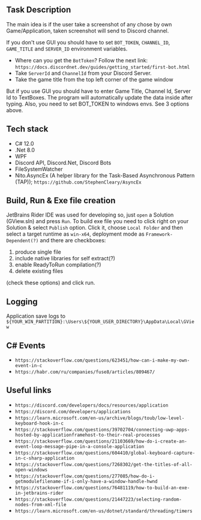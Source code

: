 ﻿## Task Description
The main idea is if the user take a screenshot of any chose by own Game/Application, taken screenshot will send to Discord channel.

If you don't use GUI you should have to set ```BOT_TOKEN```, ```CHANNEL_ID```, ```GAME_TITLE``` and ```SERVER_ID``` environment variables.
- Where can you get the ```BotToken```? Follow the next link:
```https://docs.discordnet.dev/guides/getting_started/first-bot.html```
- Take ```ServerId``` and ```ChannelId``` from your Discord Server.
- Take the game title from the top left corner of the game window

But if you use GUI you should have to enter Game Title, Channel Id, Server Id to TextBoxes. 
The program will automatically update the data inside after typing.
Also, you need to set BOT_TOKEN to windows envs. See 3 options above.

## Tech stack
- C# 12.0
- .Net 8.0
- WPF
- Discord API, Discord.Net, Discord Bots
- FileSystemWatcher
- Nito.AsyncEx (A helper library for the Task-Based Asynchronous Pattern (TAP)); ```https://github.com/StephenCleary/AsyncEx```

## Build, Run & Exe file creation
JetBrains Rider IDE was used for developing so, just ```open``` a Solution (GView.sln) and press ```Run```.
To build exe file you need to click right on your Solution & select ```Publish``` option.
Click it, choose ```Local Folder``` and then select a target runtime as ```win-x64```, deployment mode as ```Framework-Dependent(?)```
and there are checkboxes:
1. produce single file
2. include native libraries for self extract(?)
3. enable ReadyToRun compilation(?)
4. delete existing files

(check these options) and click run.

## Logging
Application save logs to 
```${YOUR_WIN_PARTITION}:\Users\${YOUR_USER_DIRECTORY}\AppData\Local\GView```

## C# Events
- ```https://stackoverflow.com/questions/623451/how-can-i-make-my-own-event-in-c```
- ```https://habr.com/ru/companies/fuse8/articles/809467/```

## Useful links
- ```https://discord.com/developers/docs/resources/application```
- ```https://discord.com/developers/applications```
- ```https://learn.microsoft.com/en-us/archive/blogs/toub/low-level-keyboard-hook-in-c```
- ```https://stackoverflow.com/questions/39702704/connecting-uwp-apps-hosted-by-applicationframehost-to-their-real-processes```
- ```https://stackoverflow.com/questions/21103669/how-do-i-create-an-event-loop-message-pipe-in-a-console-application```
- ```https://stackoverflow.com/questions/604410/global-keyboard-capture-in-c-sharp-application```
- ```https://stackoverflow.com/questions/7268302/get-the-titles-of-all-open-windows```
- ```https://stackoverflow.com/questions/277085/how-do-i-getmodulefilename-if-i-only-have-a-window-handle-hwnd```
- ```https://stackoverflow.com/questions/76481119/how-to-build-an-exe-in-jetbrains-rider```
- ```https://stackoverflow.com/questions/21447223/selecting-random-nodes-from-xml-file```
- ```https://learn.microsoft.com/en-us/dotnet/standard/threading/timers```